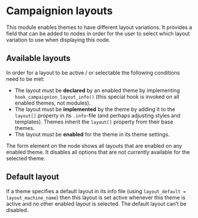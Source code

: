 # Campaignion layouts

This module enables themes to have different layout variations. It provides a field that can be added to nodes in order for the user to select which layout variation to use when displaying this node.


## Available layouts

In order for a layout to be active / or selectable the following conditions need to be met:

- The layout must be **declared** by an enabled theme by implementing `hook_campaignion_layout_info()` (this special hook is invoked on all enabled themes, not modules).
- The layout must be **implemented** by the theme by adding it to the `layout[]` property in its `.info`-file (and perhaps adjusting styles and templates). Themes inherit the `layout[]` property from their base themes.
- The layout must be **enabled** for the theme in its theme settings.

The form element on the node shows all layouts that are enabled on any enabled theme. It disables all options that are not currently available for the selected theme.

## Default layout

If a theme specifies a default layout in its info file (using `layout_default = layout_machine_name`) then this layout is set active whenever this theme is active and no other enabled layout is selected. The default layout can’t be disabled.

